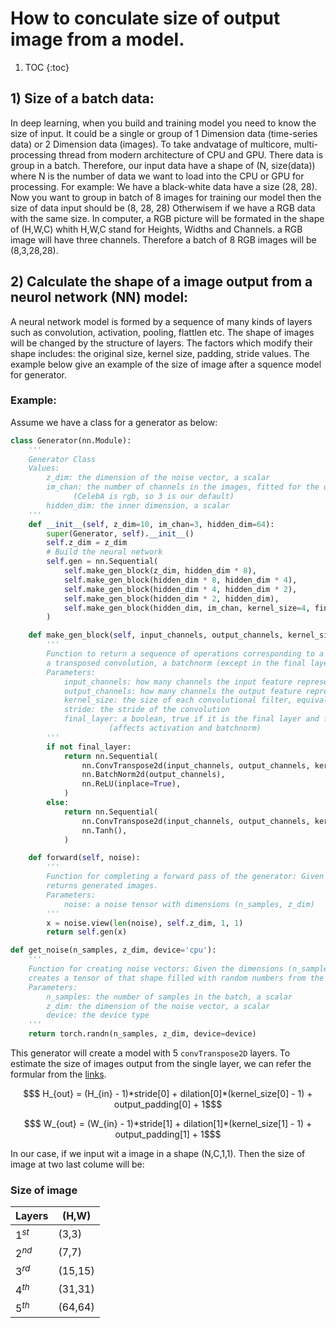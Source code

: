 # How to conculate size of output image from a model.
1. TOC
{:toc}
## 1) Size of a batch data: 
In deep learning, when you build and training model you need to know the size of input. It could be a single or group of 1 Dimension data (time-series data) or 2 Dimension data (images).
To take andvatage of multicore, multi-processing thread from modern architecture of CPU and GPU. There data is group in a batch. Therefore, our input data have a shape of 
(N, size(data)) where N is the number of data we want to load into the CPU or GPU for processing. 
For example:
We have a black-white data have a size (28, 28). Now you want to group in batch of 8 images for training our model then the size of data input should be (8, 28, 28)
Otherwisem if we have a RGB data with the same size. In computer, a RGB picture will be formated in the shape of (H,W,C) whith H,W,C stand for Heights, Widths and Channels. a RGB image will have
three channels. Therefore a batch of 8 RGB images will be (8,3,28,28).

## 2) Calculate the shape of a image output from a neurol network (NN) model:

A neural network model is formed by a sequence of many kinds of layers such as convolution, activation, pooling, flattlen etc. The shape of images will be changed by the structure of layers.
The factors which modify their shape includes: the original size, kernel size, padding, stride values. 
The example below give an example of the size of image after a squence model for generator.

### Example: 
Assume we have a class for a generator as below:
```python
class Generator(nn.Module):
    '''
    Generator Class
    Values:
        z_dim: the dimension of the noise vector, a scalar
        im_chan: the number of channels in the images, fitted for the dataset used, a scalar
              (CelebA is rgb, so 3 is our default)
        hidden_dim: the inner dimension, a scalar
    '''
    def __init__(self, z_dim=10, im_chan=3, hidden_dim=64):
        super(Generator, self).__init__()
        self.z_dim = z_dim
        # Build the neural network
        self.gen = nn.Sequential(
            self.make_gen_block(z_dim, hidden_dim * 8),
            self.make_gen_block(hidden_dim * 8, hidden_dim * 4),
            self.make_gen_block(hidden_dim * 4, hidden_dim * 2),
            self.make_gen_block(hidden_dim * 2, hidden_dim),
            self.make_gen_block(hidden_dim, im_chan, kernel_size=4, final_layer=True),
        )

    def make_gen_block(self, input_channels, output_channels, kernel_size=3, stride=2, final_layer=False):
        '''
        Function to return a sequence of operations corresponding to a generator block of DCGAN;
        a transposed convolution, a batchnorm (except in the final layer), and an activation.
        Parameters:
            input_channels: how many channels the input feature representation has
            output_channels: how many channels the output feature representation should have
            kernel_size: the size of each convolutional filter, equivalent to (kernel_size, kernel_size)
            stride: the stride of the convolution
            final_layer: a boolean, true if it is the final layer and false otherwise 
                      (affects activation and batchnorm)
        '''
        if not final_layer:
            return nn.Sequential(
                nn.ConvTranspose2d(input_channels, output_channels, kernel_size, stride),
                nn.BatchNorm2d(output_channels),
                nn.ReLU(inplace=True),
            )
        else:
            return nn.Sequential(
                nn.ConvTranspose2d(input_channels, output_channels, kernel_size, stride),
                nn.Tanh(),
            )

    def forward(self, noise):
        '''
        Function for completing a forward pass of the generator: Given a noise tensor, 
        returns generated images.
        Parameters:
            noise: a noise tensor with dimensions (n_samples, z_dim)
        '''
        x = noise.view(len(noise), self.z_dim, 1, 1)
        return self.gen(x)

def get_noise(n_samples, z_dim, device='cpu'):
    '''
    Function for creating noise vectors: Given the dimensions (n_samples, z_dim)
    creates a tensor of that shape filled with random numbers from the normal distribution.
    Parameters:
        n_samples: the number of samples in the batch, a scalar
        z_dim: the dimension of the noise vector, a scalar
        device: the device type
    '''
    return torch.randn(n_samples, z_dim, device=device)
   ```
   This generator will create a model with 5 `convTranspose2D` layers. 
To estimate the size of images output from the single layer, we can refer the formular from the [links](https://pytorch.org/docs/stable/generated/torch.nn.ConvTranspose2d.html).

```math
$ H_{out} = (H_{in} - 1)*stride[0] + dilation[0]*(kernel_size[0] - 1) + output_padding[0] + 1$
```

```math
$ W_{out} = (W_{in} - 1)*stride[1] + dilation[1]*(kernel_size[1] - 1) + output_padding[1] + 1$
```

In our case, if we input wit a image in a shape (N,C,1,1). Then the size of image at two last colume will be:

### Size of image

| Layers | (H,W) |
|-|-|
| $1^{st}$ | (3,3)|
| $2^{nd}$ | (7,7)|
| $3^{rd}$ | (15,15)|
| $4^{th}$ | (31,31)|
| $5^{th}$ | (64,64)|
